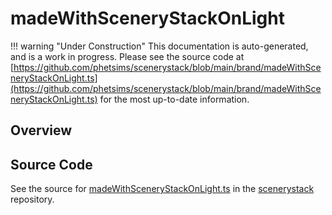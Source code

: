 # madeWithSceneryStackOnLight

!!! warning "Under Construction"
    This documentation is auto-generated, and is a work in progress. Please see the source code at
    [https://github.com/phetsims/scenerystack/blob/main/brand/madeWithSceneryStackOnLight.ts](https://github.com/phetsims/scenerystack/blob/main/brand/madeWithSceneryStackOnLight.ts) for the most up-to-date information.

## Overview





## Source Code

See the source for [madeWithSceneryStackOnLight.ts](https://github.com/phetsims/scenerystack/blob/main/brand/madeWithSceneryStackOnLight.ts) in the [scenerystack](https://github.com/phetsims/scenerystack) repository.
